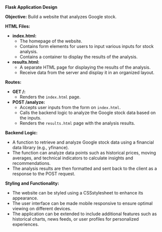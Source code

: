 **Flask Application Design**

**Objective:** Build a website that analyzes Google stock.

**HTML Files:**

- **index.html:**
   - The homepage of the website.
   - Contains form elements for users to input various inputs for stock analysis.
   - Contains a container to display the results of the analysis.
- **results.html:**
   - A separate HTML page for displaying the results of the analysis.
   - Receive data from the server and display it in an organized layout.

**Routes:**

- **GET /:**
   - Renders the `index.html` page.
- **POST /analyze:**
   - Accepts user inputs from the form on `index.html`.
   - Calls the backend logic to analyze the Google stock data based on the inputs.
   - Renders the `results.html` page with the analysis results.

**Backend Logic:**

- A function to retrieve and analyze Google stock data using a financial data library (e.g., yfinance).
- The function can analyze data points such as historical prices, moving averages, and technical indicators to calculate insights and recommendations.
- The analysis results are then formatted and sent back to the client as a response to the POST request.

**Styling and Functionality:**

- The website can be styled using a CSSstylesheet to enhance its appearance.
- The user interface can be made mobile responsive to ensure optimal viewing on different devices.
- The application can be extended to include additional features such as historical charts, news feeds, or user profiles for personalized experiences.